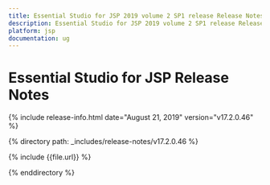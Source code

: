 ```yaml
---
title: Essential Studio for JSP 2019 volume 2 SP1 release Release Notes  
description: Essential Studio for JSP 2019 volume 2 SP1 release Release Notes  
platform: jsp
documentation: ug
---
```


# Essential Studio for JSP  Release Notes  

{% include release-info.html date="August 21, 2019"  version="v17.2.0.46" %} 


{% directory path: _includes/release-notes/v17.2.0.46 %}

{% include {{file.url}} %}

{% enddirectory %}